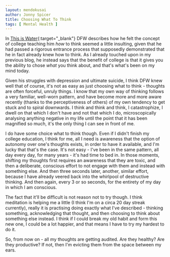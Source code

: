 ```yaml
---
layout: mendokusai
author: Jonny Spicer
title: Choosing What To Think
tags: [ Mental Health ]
---
```

In [This is Water](/mendokusai/2020/05/25/this-is-water){:target="_blank"} DFW describes how he felt the concept of
college teaching him *how* to think seemed a little insulting, given that he had passed a rigorous entrance process
that supposedly demonstrated that he in fact already knew how to think. As I already touched upon in my previous
blog, he instead says that the benefit of college is that it gives you the ability to chose *what* you think about,
and that's what's been on my mind today.

Given his struggles with depression and ultimate suicide, I think DFW knew well that of course, it's not as easy as
just choosing what to think - thoughts are often forceful, unruly things. I know that my own way of thinking follows
a very familiar, well-worn pattern, and have become more and more aware recently (thanks to the perceptiveness of
others) of my own tendency to get stuck and to spiral downwards. I think and think and think, I catastrophize, I
dwell on that which I don't have and not that which I do, microscopically analysing anything negative in my life
until the point that it has been magnified so much, it's the only thing I can see in front of me.

I do have some choice what to think though. Even if I didn't finish my college education, I think for me, all I need is
awareness that the option of autonomy over one's thoughts exists, in order to have it available, and I'm lucky that
that's the case. It's not easy - I've been in the same pattern, all day every day, for many years - it's had time to
bed in. In those moments, shifting my thoughts first requires an awareness that they are toxic, and then a deliberate,
conscious effort to not engage with them and instead with something else. And then three seconds later, another, similar
effort, because I have already veered back into the whirlpool of destructive thinking. And then again, every 3 or so
seconds, for the entirety of my day in which I am conscious.

The fact that it'll be difficult is not reason not to try though. I think meditation is helping me a little (I think
I'm on a circa 20 day streak currently), really it is practising doing exactly what I've described - thinking something,
acknowledging that thought, and then choosing to think about something else instead. I think if I could break my old
habit and form this new one, I could be a lot happier, and that means I have to try my hardest to do it.

So, from now on - all my thoughts are getting audited. Are they healthy? Are they productive? If not, then I'm evicting
them from the space between my ears.

